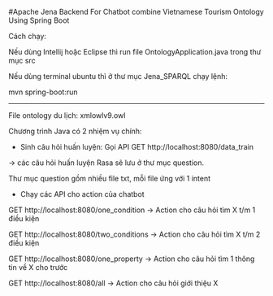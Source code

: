 #Apache Jena Backend For Chatbot combine Vietnamese Tourism Ontology Using Spring Boot


Cách chạy: 

Nếu dùng Intellij hoặc Eclipse thì run file OntologyApplication.java trong thư mục src

Nếu dùng terminal ubuntu thì ở thư mục Jena_SPARQL chạy lệnh:

mvn spring-boot:run

******

File ontology du lịch: xmlowlv9.owl

Chương trình Java có 2 nhiệm vụ chính:

- Sinh câu hỏi huấn luyện: Gọi API GET http://localhost:8080/data_train   

-> các câu hỏi huấn luyện Rasa sẽ lưu ở thư mục question. 

Thư mục question gồm nhiều file txt, mỗi file ứng với 1 intent


- Chạy các API cho action của chatbot 

GET http://localhost:8080/one_condition  -> Action cho câu hỏi tìm X t/m 1 điều kiện

GET http://localhost:8080/two_conditions -> Action cho câu hỏi tìm X t/m 2 điều kiện

GET http://localhost:8080/one_property -> Action cho câu hỏi tìm 1 thông tin về X cho trước

GET http://localhost:8080/all -> Action cho câu hỏi giới thiệu X
